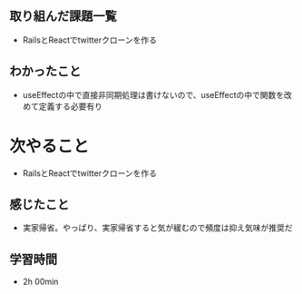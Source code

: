 ## 取り組んだ課題一覧
- RailsとReactでtwitterクローンを作る
## わかったこと
- useEffectの中で直接非同期処理は書けないので、useEffectの中で関数を改めて定義する必要有り
# 次やること
- RailsとReactでtwitterクローンを作る
## 感じたこと
- 実家帰省。やっぱり、実家帰省すると気が緩むので頻度は抑え気味が推奨だ
## 学習時間
- 2h 00min